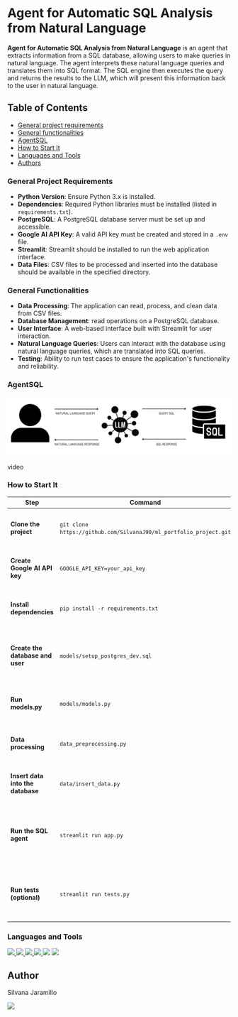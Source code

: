 # Agent for Automatic SQL Analysis from Natural Language

**Agent for Automatic SQL Analysis from Natural Language** is an agent that extracts information from a SQL database, allowing users to make queries in natural language. The agent interprets these natural language queries and translates them into SQL format. The SQL engine then executes the query and returns the results to the LLM, which will present this information back to the user in natural language.

## Table of Contents

- [General project requirements](https://github.com/SilvanaJ90/ml_portfolio_project/tree/main?tab=readme-ov-file#general-project-requirements)
- [General functionalities](https://github.com/SilvanaJ90/ml_portfolio_project/tree/main?tab=readme-ov-file#general-functionalities)
- [AgentSQL](https://github.com/SilvanaJ90/ml_portfolio_project/tree/main?tab=readme-ov-file#agentsql)
- [How to Start It](https://github.com/SilvanaJ90/ml_portfolio_project/tree/main?tab=readme-ov-file#how-to-start-it)
- [Languages and Tools](https://github.com/SilvanaJ90/ml_portfolio_project/tree/main?tab=readme-ov-file#languages-and-tools)
- [Authors](https://github.com/SilvanaJ90/ml_portfolio_project/tree/main?tab=readme-ov-file#author)

### General Project Requirements

- **Python Version**: Ensure Python 3.x is installed.
- **Dependencies**: Required Python libraries must be installed (listed in `requirements.txt`).
- **PostgreSQL**: A PostgreSQL database server must be set up and accessible.
- **Google AI API Key**: A valid API key must be created and stored in a `.env` file.
- **Streamlit**: Streamlit should be installed to run the web application interface.
- **Data Files**: CSV files to be processed and inserted into the database should be available in the specified directory.

### General Functionalities

- **Data Processing**: The application can read, process, and clean data from CSV files.
- **Database Management**: read operations on a PostgreSQL database.
- **User Interface**: A web-based interface built with Streamlit for user interaction.
- **Natural Language Queries**: Users can interact with the database using natural language queries, which are translated into SQL queries.
- **Testing**: Ability to run test cases to ensure the application's functionality and reliability.


### AgentSQL

![This is an image](https://github.com/SilvanaJ90/ml_portfolio_project/blob/main/img/img.png)


video

### How to Start It

| Step                       | Command                                    | Description                                                             |
|----------------------------|--------------------------------------------|-------------------------------------------------------------------------|
| **Clone the project**       | `git clone https://github.com/SilvanaJ90/ml_portfolio_project.git` | Clone the project repository to your local machine.                    |
| **Create Google AI API key**| `GOOGLE_API_KEY=your_api_key`              | Create a Google AI API key and save it in a `.env` file.                |
| **Install dependencies**    | `pip install -r requirements.txt`          | Install all required dependencies for the project.                      |
| **Create the database and user** | `models/setup_postgres_dev.sql`      | Create the project's PostgreSQL database and user by running this SQL script. |
| **Run models.py**           | `models/models.py`                         | Execute the script to create the database tables.                       |
| **Data processing**         | `data_preprocessing.py`                    | Process the CSV file and prepare it for database insertion.             |
| **Insert data into the database** | `data/insert_data.py`               | Insert the processed CSV data into the database tables.                 |
| **Run the SQL agent**       | `streamlit run app.py`                     | Run the app with Streamlit, which allows users to query the database through an SQL agent. |
| **Run tests (optional)**    | `streamlit run tests.py`                   | For testing purposes, execute the test cases by running the tests file with Streamlit. |




### Languages and Tools
<p align="left">
<a href="https://www.python.org" target="_blank" rel="noreferrer"> <img src="https://img.shields.io/badge/Python-FFD43B?style=for-the-badge&logo=python&logoColor=blue"/> </a>
<a href="https://www.postgresql.org" target="_blank" rel="noreferrer"> <img src="https://img.shields.io/badge/PostgreSQL-316192?style=for-the-badge&logo=postgresql&logoColor=white"/> </a>
<a href="https://www.langchain.com/" target="_blank" rel="noreferrer"> <img src="https://img.shields.io/badge/langchain-1C3C3C?style=for-the-badge&logo=langchain&logoColor=white"/> </a>
<a href="https://gemini.google.com" target="_blank" rel="noreferrer"> <img src="https://img.shields.io/badge/Google%20Gemini-8E75B2?style=for-the-badge&logo=googlegemini&logoColor=white"/> </a>
<a https://streamlit.io/" target="_blank" rel="noreferrer"> <img src="https://img.shields.io/badge/Streamlit-FF4B4B?style=for-the-badge&logo=Streamlit&logoColor=white"/> </a>
<a https://pandas.pydata.org/" target="_blank" rel="noreferrer"> <img src="https://img.shields.io/badge/Pandas-2C2D72?style=for-the-badge&logo=pandas&logoColor=white"/> </a>
    
</p>

## Author
Silvana Jaramillo
<p><a href="https://linkedin.com/in/silvana-jaramillo" target="blank"><img src="https://img.shields.io/badge/LinkedIn-0077B5?style=for-the-badge&logo=linkedin&logoColor=white" /> </a></p>
